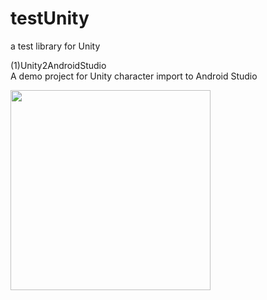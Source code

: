 # testUnity
a test library for Unity  

(1)Unity2AndroidStudio  
A demo project for Unity character import to Android Studio  
  
<p align="left">
    <img src="Unity2AndroidStudio/demo_Unity2AndroidStudio.gif", width="320">
    <br>
</p>
